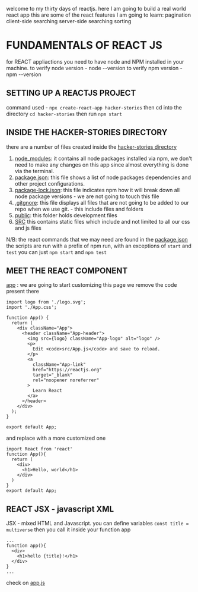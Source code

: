 welcome to my thirty days of reactjs.
here I am going to build a real world react app
this are some of the react features I am going to learn:
    pagination
    client-side searching
    server-side searching
    sorting

# FUNDAMENTALS OF REACT JS
for REACT appliactions you need to have node and NPM installed in your machine.
    to verify node version - node --version
    to verify npm version - npm --version
## SETTING UP A REACTJS PROJECT
command used - `npx create-react-app hacker-stories`
then cd into the directory `cd hacker-stories`
then run `npm start`

## INSIDE THE HACKER-STORIES DIRECTORY
there are a number of files created inside the [hacker-stories directory](./hacker-stories/)
1. [node_modules](./hacker-stories/node_modules):
    it contains all node packages installed via npm, we don't need to make any changes on this app since almost everything is done via the terminal.
2. [package.json](./hacker-stories/package.json):
    this file shows a list of node packages dependencies and other project configurations.
3. [package-lock.json](./hacker-stories/package-lock.json):
    this file indicates npm how it will break down all node package versions - we are not going to touch this file
4. [.gitgnore](./hacker-stories/.gitgnore):
    this file displays all files that are not going to be added to our repo when we use git. - this include files and folders
5. [public](./hacker-stories/public/):
    this folder holds development files
6. [SRC](./hacker-stories/src/)
    this contains static files which include and not limited to all our css and js files

N/B: the react commands that we may need are found in the [package.json](./hacker-stories/package.json)
the scripts are run with a prefix of npm run, with an exceptions of `start` and `test`
you can just `npm start` and `npm test`

## MEET THE REACT COMPONENT
[app](./hacker-stories/src/App.js) : 
we are going to start customizing this page
we remove the code present there
```
import logo from './logo.svg';
import './App.css';

function App() {
  return (
    <div className="App">
      <header className="App-header">
        <img src={logo} className="App-logo" alt="logo" />
        <p>
          Edit <code>src/App.js</code> and save to reload.
        </p>
        <a
          className="App-link"
          href="https://reactjs.org"
          target="_blank"
          rel="noopener noreferrer"
        >
          Learn React
        </a>
      </header>
    </div>
  );
}

export default App;
```
and replace with a more customized one
```
import React from 'react'
function App(){
  return (
    <div>
      <h1>Hello, world</h1>
    </div>
  )
}
export default App;
```

## REACT JSX - javascript XML
JSX - mixed HTML and Javascript.
you can define variables `const title = multiverse`
then you call it inside your function app
```
...
function app(){
  <div>
    <h1>hello {title}!</h1>
  </div>
}
...
```
check on [app.js](./hacker-stories/src/App.js)

